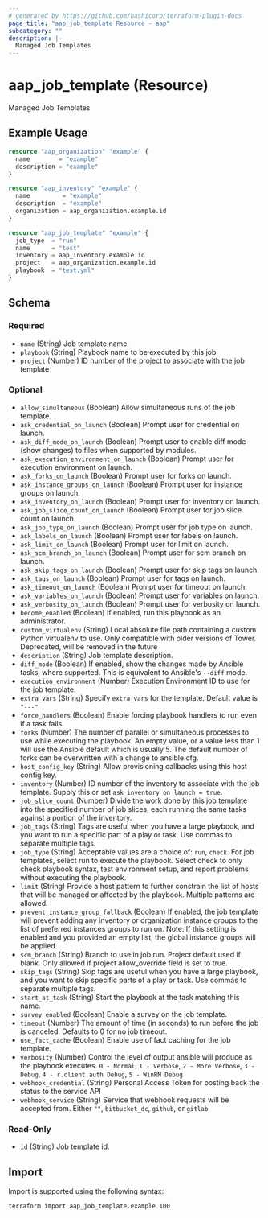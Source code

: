 ```yaml
---
# generated by https://github.com/hashicorp/terraform-plugin-docs
page_title: "aap_job_template Resource - aap"
subcategory: ""
description: |-
  Managed Job Templates
---
```


# aap_job_template (Resource)

Managed Job Templates

## Example Usage

```terraform
resource "aap_organization" "example" {
  name        = "example"
  description = "example"
}

resource "aap_inventory" "example" {
  name         = "example"
  description  = "example"
  organization = aap_organization.example.id
}

resource "aap_job_template" "example" {
  job_type  = "run"
  name      = "test"
  inventory = aap_inventory.example.id
  project   = aap_organization.example.id
  playbook  = "test.yml"
}
```

<!-- schema generated by tfplugindocs -->
## Schema

### Required

- `name` (String) Job template name.
- `playbook` (String) Playbook name to be executed by this job
- `project` (Number) ID number of the project to associate with the job template

### Optional

- `allow_simultaneous` (Boolean) Allow simultaneous runs of the job template.
- `ask_credential_on_launch` (Boolean) Prompt user for credential on launch.
- `ask_diff_mode_on_launch` (Boolean) Prompt user to enable diff mode (show changes) to files when supported by modules.
- `ask_execution_environment_on_launch` (Boolean) Prompt user for execution environment on launch.
- `ask_forks_on_launch` (Boolean) Prompt user for forks on launch.
- `ask_instance_groups_on_launch` (Boolean) Prompt user for instance groups on launch.
- `ask_inventory_on_launch` (Boolean) Prompt user for inventory on launch.
- `ask_job_slice_count_on_launch` (Boolean) Prompt user for job slice count on launch.
- `ask_job_type_on_launch` (Boolean) Prompt user for job type on launch.
- `ask_labels_on_launch` (Boolean) Prompt user for labels on launch.
- `ask_limit_on_launch` (Boolean) Prompt user for limit on launch.
- `ask_scm_branch_on_launch` (Boolean) Prompt user for scm branch on launch.
- `ask_skip_tags_on_launch` (Boolean) Prompt user for skip tags on launch.
- `ask_tags_on_launch` (Boolean) Prompt user for tags on launch.
- `ask_timeout_on_launch` (Boolean) Prompt user for timeout on launch.
- `ask_variables_on_launch` (Boolean) Prompt user for variables on launch.
- `ask_verbosity_on_launch` (Boolean) Prompt user for verbosity on launch.
- `become_enabled` (Boolean) If enabled, run this playbook as an administrator.
- `custom_virtualenv` (String) Local absolute file path containing a custom Python virtualenv to use. Only compatible with older versions of Tower. Deprecated, will be removed in the future
- `description` (String) Job template description.
- `diff_mode` (Boolean) If enabled, show the changes made by Ansible tasks, where supported. This is equivalent to Ansible's `--diff` mode.
- `execution_environment` (Number) Execution Environment ID to use for the job template.
- `extra_vars` (String) Specify `extra_vars` for the template. Default value is `"---"`
- `force_handlers` (Boolean) Enable forcing playbook handlers to run even if a task fails.
- `forks` (Number) The number of parallel or simultaneous processes to use while executing the playbook. An empty value, or a value less than 1 will use the Ansible default which is usually 5. The default number of forks can be overwritten with a change to ansible.cfg.
- `host_config_key` (String) Allow provisioning callbacks using this host config key.
- `inventory` (Number) ID number of the inventory to associate with the job template. Supply this or set `ask_inventory_on_launch = true`.
- `job_slice_count` (Number) Divide the work done by this job template into the specified number of job slices, each running the same tasks against a portion of the inventory.
- `job_tags` (String) Tags are useful when you have a large playbook, and you want to run a specific part of a play or task. Use commas to separate multiple tags.
- `job_type` (String) Acceptable values are a choice of: `run`, `check`. For job templates, select run to execute the playbook. Select check to only check playbook syntax, test environment setup, and report problems without executing the playbook.
- `limit` (String) Provide a host pattern to further constrain the list of hosts that will be managed or affected by the playbook. Multiple patterns are allowed.
- `prevent_instance_group_fallback` (Boolean) If enabled, the job template will prevent adding any inventory or organization instance groups to the list of preferred instances groups to run on. Note: If this setting is enabled and you provided an empty list, the global instance groups will be applied.
- `scm_branch` (String) Branch to use in job run. Project default used if blank. Only allowed if project allow_override field is set to true.
- `skip_tags` (String) Skip tags are useful when you have a large playbook, and you want to skip specific parts of a play or task. Use commas to separate multiple tags.
- `start_at_task` (String) Start the playbook at the task matching this name.
- `survey_enabled` (Boolean) Enable a survey on the job template.
- `timeout` (Number) The amount of time (in seconds) to run before the job is canceled. Defaults to 0 for no job timeout.
- `use_fact_cache` (Boolean) Enable use of fact caching for the job template.
- `verbosity` (Number) Control the level of output ansible will produce as the playbook executes. `0 - Normal`, `1 - Verbose`, `2 - More Verbose`, `3 - Debug`, `4 - r.client.auth Debug`, `5 - WinRM Debug`
- `webhook_credential` (String) Personal Access Token for posting back the status to the service API
- `webhook_service` (String) Service that webhook requests will be accepted from. Either `""`, `bitbucket_dc`, `github`, or `gitlab`

### Read-Only

- `id` (String) Job template id.

## Import

Import is supported using the following syntax:

```shell
terraform import aap_job_template.example 100
```
